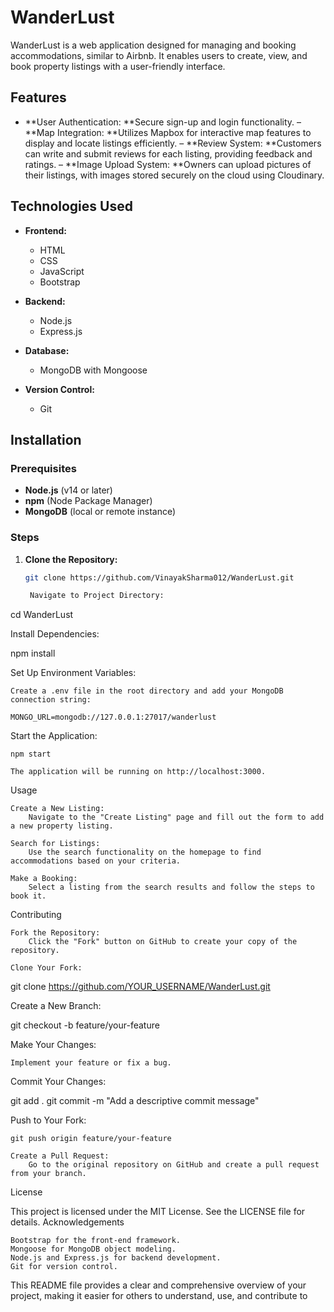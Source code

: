 # WanderLust

WanderLust is a web application designed for managing and booking accommodations, similar to Airbnb. It enables users to create, view, and book property listings with a user-friendly interface.

## Features

- **User Authentication: **Secure sign-up and login functionality.
– **Map Integration: **Utilizes Mapbox for interactive map features to display and locate listings efficiently.
– **Review System: **Customers can write and submit reviews for each listing, providing feedback and ratings.
– **Image Upload System: **Owners can upload pictures of their listings, with images stored securely on the cloud
using Cloudinary.

## Technologies Used

- **Frontend:**
  - HTML
  - CSS
  - JavaScript
  - Bootstrap

- **Backend:**
  - Node.js
  - Express.js

- **Database:**
  - MongoDB with Mongoose

- **Version Control:**
  - Git

## Installation

### Prerequisites

- **Node.js** (v14 or later)
- **npm** (Node Package Manager)
- **MongoDB** (local or remote instance)

### Steps

1. **Clone the Repository:**
   ```bash
   git clone https://github.com/VinayakSharma012/WanderLust.git

    Navigate to Project Directory:

cd WanderLust

Install Dependencies:

npm install

Set Up Environment Variables:

    Create a .env file in the root directory and add your MongoDB connection string:

    MONGO_URL=mongodb://127.0.0.1:27017/wanderlust

Start the Application:

    npm start

    The application will be running on http://localhost:3000.

Usage

    Create a New Listing:
        Navigate to the "Create Listing" page and fill out the form to add a new property listing.

    Search for Listings:
        Use the search functionality on the homepage to find accommodations based on your criteria.

    Make a Booking:
        Select a listing from the search results and follow the steps to book it.

Contributing

    Fork the Repository:
        Click the "Fork" button on GitHub to create your copy of the repository.

    Clone Your Fork:

git clone https://github.com/YOUR_USERNAME/WanderLust.git

Create a New Branch:

git checkout -b feature/your-feature

Make Your Changes:

    Implement your feature or fix a bug.

Commit Your Changes:

git add .
git commit -m "Add a descriptive commit message"

Push to Your Fork:

    git push origin feature/your-feature

    Create a Pull Request:
        Go to the original repository on GitHub and create a pull request from your branch.

License

This project is licensed under the MIT License. See the LICENSE file for details.
Acknowledgements

    Bootstrap for the front-end framework.
    Mongoose for MongoDB object modeling.
    Node.js and Express.js for backend development.
    Git for version control.

This README file provides a clear and comprehensive overview of your project, making it easier for others to understand, use, and contribute to 
